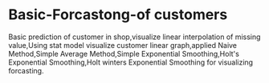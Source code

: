 # Basic-Forcastong-of customers
Basic prediction of customer in shop,visualize linear interpolation of missing value,Using stat model visualize customer linear graph,applied Naive Method,Simple Average Method,Simple Exponential Smoothing,Holt's Exponential Smoothing,Holt winters Exponential Smoothing for visualizing forcasting.
